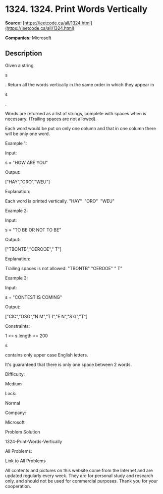 # 1324. 1324. Print Words Vertically

**Source:** [https://leetcode.ca/all/1324.html](https://leetcode.ca/all/1324.html)

**Companies:** Microsoft

## Description

Given a string

s

. Return all the words vertically in the same
            order in which they appear in

s

.

Words are returned as a list of strings, complete with spaces when is necessary.
            (Trailing spaces are not allowed).

Each word would be put on only one column and that in one column there will be only one
            word.

Example 1:

Input:

s = "HOW ARE YOU"

Output:

["HAY","ORO","WEU"]

Explanation:

Each word is printed vertically.
 "HAY"
 "ORO"
 "WEU"

Example 2:

Input:

s = "TO BE OR NOT TO BE"

Output:

["TBONTB","OEROOE","   T"]

Explanation:

Trailing spaces is not allowed.
"TBONTB"
"OEROOE"
"   T"

Example 3:

Input:

s = "CONTEST IS COMING"

Output:

["CIC","OSO","N M","T I","E N","S G","T"]

Constraints:

1 <= s.length <= 200

s

contains only upper case English letters.

It's guaranteed that there is only one space between 2 words.

Difficulty:

Medium

Lock:

Normal

Company:

Microsoft

Problem Solution

1324-Print-Words-Vertically

All Problems:

Link to All Problems

All contents and pictures on this website come from the Internet and are updated regularly every week. They are for personal study and research only, and should not be used for commercial purposes. Thank you for your cooperation.


